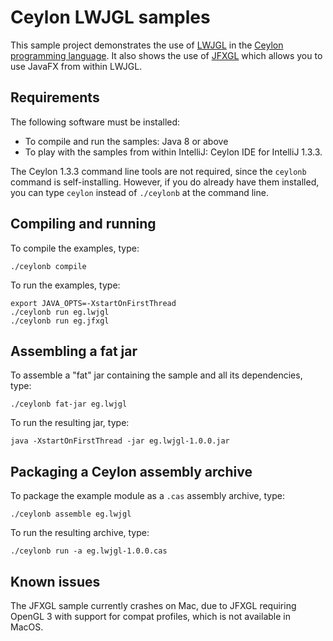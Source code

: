 # Ceylon LWJGL samples

This sample project demonstrates the use of [LWJGL][] in the
[Ceylon programming language][Ceylon]. It also shows the use
of [JFXGL][] which allows you to use JavaFX from within LWJGL.

[LWJGL]: https://www.lwjgl.org/
[JFXGL]: https://bitbucket.org/cuchaz/jfxgl
[Ceylon]: http://ceylon-lang.org

## Requirements

The following software must be installed:

- To compile and run the samples: Java 8 or above
- To play with the samples from within IntelliJ: 
  Ceylon IDE for IntelliJ 1.3.3.

The Ceylon 1.3.3 command line tools are not required, since
the `ceylonb` command is self-installing. However, if you do
already have them installed, you can type `ceylon` instead 
of `./ceylonb` at the command line.

## Compiling and running

To compile the examples, type:

    ./ceylonb compile

To run the examples, type:

    export JAVA_OPTS=-XstartOnFirstThread
    ./ceylonb run eg.lwjgl
    ./ceylonb run eg.jfxgl

## Assembling a fat jar

To assemble a "fat" jar containing the sample and all its
dependencies, type:

    ./ceylonb fat-jar eg.lwjgl
    
To run the resulting jar, type:

    java -XstartOnFirstThread -jar eg.lwjgl-1.0.0.jar

## Packaging a Ceylon assembly archive

To package the example module as a `.cas` assembly archive, 
type:

    ./ceylonb assemble eg.lwjgl

To run the resulting archive, type:

    ./ceylonb run -a eg.lwjgl-1.0.0.cas

## Known issues

The JFXGL sample currently crashes on Mac, due to JFXGL 
requiring OpenGL 3 with support for compat profiles, which 
is not available in MacOS.